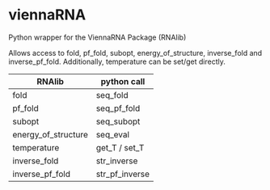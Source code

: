 viennaRNA
=========

Python wrapper for the ViennaRNA Package (RNAlib)

Allows access to fold, pf_fold, subopt, energy_of_structure, inverse_fold and
inverse_pf_fold. Additionally, temperature can be set/get directly.

|RNAlib              |python call    |
|--------------------|---------------|
|fold                |seq_fold       |
|pf_fold             |seq_pf_fold    |
|subopt              |seq_subopt     |
|energy_of_structure |seq_eval       |
|temperature         |get_T / set_T  |
|inverse_fold        |str_inverse    |
|inverse_pf_fold     |str_pf_inverse |
